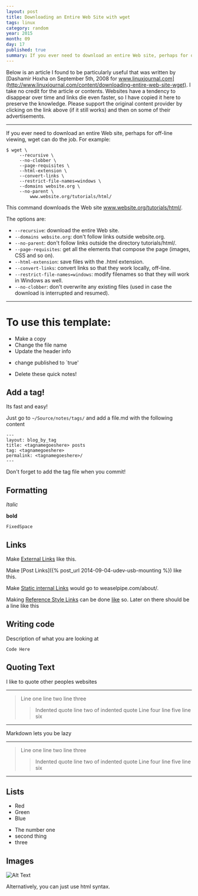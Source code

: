 ```yaml
---
layout: post
title: Downloading an Entire Web Site with wget
tags: linux
category: random
year: 2015
month: 09
day: 17
published: true
summary: If you ever need to download an entire Web site, perhaps for off-line viewing, wget can do the job.
---
```


Below is an article I found to be particularly useful that was written by [Dashamir Hoxha on September 5th, 2008 for www.linuxjournal.com](http://www.linuxjournal.com/content/downloading-entire-web-site-wget).
I take no credit for the article or contents.
Websites have a tendency to disappear over time and links die even faster, so I have copied it here to preserve the knowledge.
Please support the original content provider by clicking on the link above (if it still works) and then on some of their advertisements.

----------------------------------------

If you ever need to download an entire Web site, perhaps for off-line viewing, wget can do the job. 
For example:

```
$ wget \
     --recursive \
     --no-clobber \
     --page-requisites \
     --html-extension \
     --convert-links \
     --restrict-file-names=windows \
     --domains website.org \
     --no-parent \
         www.website.org/tutorials/html/
```

This command downloads the Web site www.website.org/tutorials/html/.

The options are:

 * ``--recursive``: download the entire Web site.
 * ``--domains website.org``: don't follow links outside website.org.
 * ``--no-parent``: don't follow links outside the directory tutorials/html/.
 * ``--page-requisites``: get all the elements that compose the page (images, CSS and so on).
 * ``--html-extension``: save files with the .html extension.
 * ``--convert-links``: convert links so that they work locally, off-line.
 * ``--restrict-file-names=windows``: modify filenames so that they will work in Windows as well.
 * ``--no-clobber``: don't overwrite any existing files (used in case the download is interrupted and
    resumed).


----------------------------------------
To use this template:
=====================

 - Make a copy
 - Change the file name
 - Update the header info
  * change published to `true'
 - Delete these quick notes!

Add a tag!
----------

Its fast and easy!

Just go to `~/Source/notes/tags/` and add a file.md with the following content

    ---
    layout: blog_by_tag
    title: <tagnamegoeshere> posts
    tag: <tagnamegoeshere>
    permalink: <tagnamegoeshere>/
    ---

Don't forget to add the tag file when you commit!

Formatting
----------

_Italic_

**bold**

`FixedSpace`

Links
-----

Make [External Links](www.google.com) like this.

Make [Post Links]({% post_url 2014-09-04-udev-usb-mounting %}) like this.

Make [Static internal Links](/about/) would go to weaselpipe.com/about/.

Making [Reference Style Links][google] can be done [like][yahoo] so. Later on there should be a line like this

[google]: http://www.google.com/ "This is google"
[yahoo]: http://www.yahoo.com/ "Yahoo"


Writing code
------------

Description of what you are looking at

``` 
Code Here
```

Quoting Text
------------

I like to quote other peoples websites

-----------------------------
> Line one
> line two
> line three
> > Indented quote
> > line two of indented quote
> Line four
> line five
> line six
-----------------------------


Markdown lets you be lazy

-----------------------------
> Line one
line two
line three
> > Indented quote
> > line two of indented quote
Line four
line five
> line six
-----------------------------


Lists
-----

 * Red
 * Green
 * Blue

 - The number one
 - second thing
 - three


Images
------

![Alt Text](/path/to/image.jpg "optional title")

Alternatively, you can just use html syntax.
